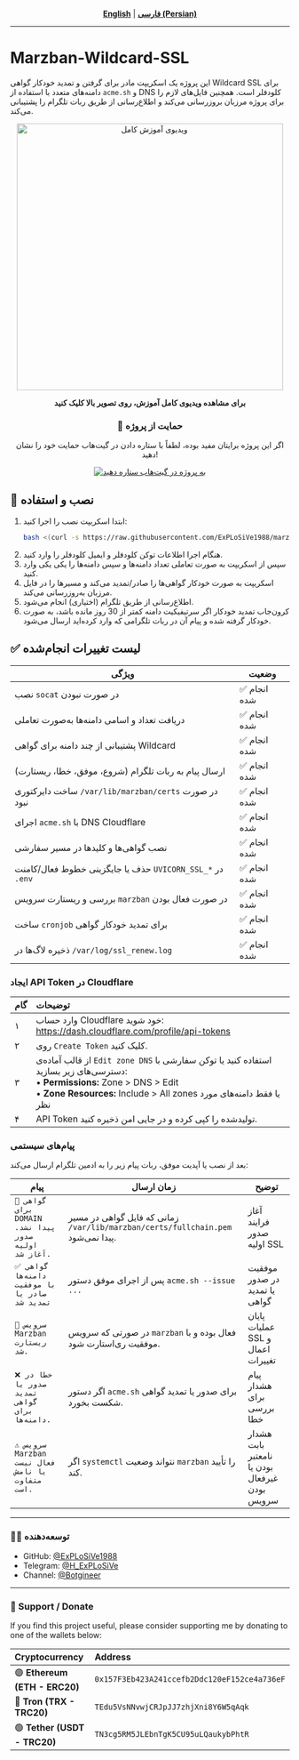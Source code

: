 <div align="center">

[**English**](./README.md) | [**فارسی (Persian)**](./README-fa.md)

</div>

---

# Marzban-Wildcard-SSL

این پروژه یک اسکریپت مادر برای گرفتن و تمدید خودکار گواهی Wildcard SSL برای دامنه‌های متعدد با استفاده از `acme.sh` و DNS کلودفلر است. همچنین فایل‌های لازم را برای پروژه مرزبان بروزرسانی می‌کند و اطلاع‌رسانی از طریق ربات تلگرام را پشتیبانی می‌کند.

<div align="center">
  <a href="https://www.youtube.com/watch?v=5-RiZ1qNT90" target="_blank">
    <img src="https://img.youtube.com/vi/5-RiZ1qNT90/hqdefault.jpg" alt="ویدیوی آموزش کامل" width="480">
  </a>
  <p><strong>برای مشاهده ویدیوی کامل آموزش، روی تصویر بالا کلیک کنید</strong></p>
</div>

<div align="center">
  <h3>💖 حمایت از پروژه</h3>
  <p>اگر این پروژه برایتان مفید بوده، لطفاً با ستاره دادن در گیت‌هاب حمایت خود را نشان دهید!</p>
  <a href="https://github.com/ExPLoSiVe1988/marzban-wildcard-ssl/stargazers">
    <img src="https://img.shields.io/github/stars/ExPLoSiVe1988/marzban-wildcard-ssl?style=for-the-badge&logo=github&color=FFDD00&logoColor=black" alt="به پروژه در گیت‌هاب ستاره دهید">
  </a>
</div>

## 🚀 نصب و استفاده

1. ابتدا اسکریپت نصب را اجرا کنید:
   ```bash
   bash <(curl -s https://raw.githubusercontent.com/ExPLoSiVe1988/marzban-wildcard-ssl/main/install.sh)
   ```
2. هنگام اجرا اطلاعات توکن کلودفلر و ایمیل کلودفلر را وارد کنید.
3. سپس از اسکریپت به صورت تعاملی تعداد دامنه‌ها و سپس دامنه‌ها را یکی یکی وارد کنید.
4. اسکریپت به صورت خودکار گواهی‌ها را صادر/تمدید می‌کند و مسیرها را در فایل مرزبان به‌روزرسانی می‌کند.
5. اطلاع‌رسانی از طریق تلگرام (اختیاری) انجام می‌شود.
6. کرون‌جاب تمدید خودکار اگر سرتیفیکیت دامنه کمتر از 30 روز مانده باشد، به صورت خودکار گرفته شده و پیام آن در ربات تلگرامی که وارد کرده‌اید ارسال می‌شود.

## ✅ لیست تغییرات انجام‌شده

| ویژگی | وضعیت |
|---|---|
| نصب `socat` در صورت نبودن | ✅ انجام شده |
| دریافت تعداد و اسامی دامنه‌ها به‌صورت تعاملی | ✅ انجام شده |
| پشتیبانی از چند دامنه برای گواهی Wildcard | ✅ انجام شده |
| ارسال پیام به ربات تلگرام (شروع، موفق، خطا، ریستارت) | ✅ انجام شده |
| ساخت دایرکتوری `/var/lib/marzban/certs` در صورت نبود | ✅ انجام شده |
| اجرای `acme.sh` با DNS Cloudflare | ✅ انجام شده |
| نصب گواهی‌ها و کلیدها در مسیر سفارشی | ✅ انجام شده |
| حذف یا جایگزینی خطوط فعال/کامنت `UVICORN_SSL_*` در `.env` | ✅ انجام شده |
| بررسی و ریستارت سرویس `marzban` در صورت فعال بودن | ✅ انجام شده |
| ساخت `cronjob` برای تمدید خودکار گواهی | ✅ انجام شده |
| ذخیره لاگ‌ها در `/var/log/ssl_renew.log` | ✅ انجام شده |

### ایجاد API Token در Cloudflare
| گام | توضیحات |
|:---|:---|
| ۱ | وارد حساب Cloudflare خود شوید: https://dash.cloudflare.com/profile/api-tokens |
| ۲ | روی `Create Token` کلیک کنید. |
| ۳ | از قالب آماده‌ی `Edit zone DNS` استفاده کنید یا توکن سفارشی با دسترسی‌های زیر بسازید: <br> • **Permissions:** Zone > DNS > Edit <br> • **Zone Resources:** Include > All zones یا فقط دامنه‌های مورد نظر |
| ۴ | API Token تولیدشده را کپی کرده و در جایی امن ذخیره کنید. |

### پیام‌های سیستمی

بعد از نصب یا آپدیت موفق، ربات پیام زیر را به ادمین تلگرام ارسال می‌کند:

| پیام | زمان ارسال | توضیح |
|---|---|---|
| `📄 گواهی برای DOMAIN پیدا نشد. صدور اولیه آغاز شد.` | زمانی که فایل گواهی در مسیر `/var/lib/marzban/certs/fullchain.pem` پیدا نمی‌شود. | آغاز فرایند صدور اولیه SSL |
| `✅ گواهی دامنه‌ها با موفقیت صادر یا تمدید شد` | پس از اجرای موفق دستور `acme.sh --issue ...` | موفقیت در صدور یا تمدید گواهی |
| `🔄 سرویس Marzban ریستارت شد.` | در صورتی که سرویس `marzban` فعال بوده و با موفقیت ری‌استارت شود. | پایان عملیات SSL و اعمال تغییرات |
| `❌ خطا در صدور یا تمدید گواهی برای دامنه‌ها.` | اگر دستور `acme.sh` برای صدور یا تمدید گواهی شکست بخورد. | پیام هشدار برای بررسی خطا |
| `⚠️ سرویس Marzban فعال نیست یا نامش متفاوت است.` | اگر `systemctl` نتواند وضعیت `marzban` را تأیید کند. | هشدار بابت نامعتبر بودن یا غیرفعال بودن سرویس |

-----

### 👨‍💻 توسعه‌دهنده

* GitHub: [@ExPLoSiVe1988](https://github.com/ExPLoSiVe1988)
* Telegram: [@H_ExPLoSiVe](https://t.me/H_ExPLoSiVe)
* Channel: [@Botgineer](https://t.me/Botgineer)

-----

### 💖 Support / Donate

If you find this project useful, please consider supporting me by donating to one of the wallets below:

| Cryptocurrency | Address |
|:---|:---|
| 🟣 **Ethereum (ETH - ERC20)** | `0x157F3Eb423A241ccefb2Ddc120eF152ce4a736eF` |
| 🔵 **Tron (TRX - TRC20)** | `TEdu5VsNNvwjCRJpJJ7zhjXni8Y6W5qAqk` |
| 🟢 **Tether (USDT - TRC20)** | `TN3cg5RM5JLEbnTgK5CU95uLQaukybPhtR` |
